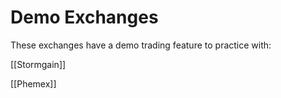 # Demo Exchanges

These exchanges have a demo trading feature to practice with:

[[Stormgain]]

[[Phemex]]